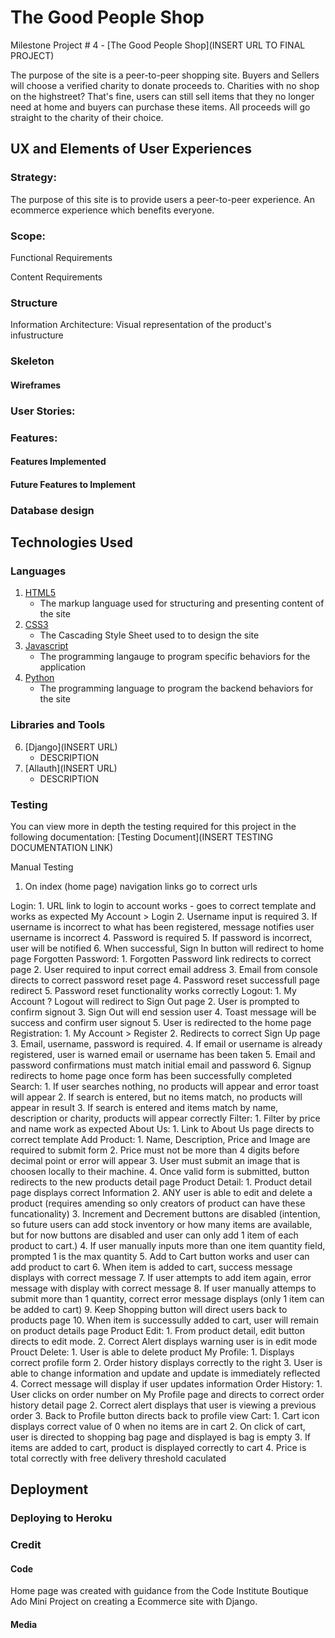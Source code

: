 # The Good People Shop

Milestone Project # 4 - [The Good People Shop](INSERT URL TO FINAL PROJECT)

The purpose of the site is a peer-to-peer shopping site. Buyers and Sellers will choose a verified charity to donate proceeds to.
Charities with no shop on the highstreet? That's fine, users can still sell items that they no longer need at home and buyers can purchase these items. 
All proceeds will go straight to the charity of their choice.


## UX and Elements of User Experiences

### Strategy: 
The purpose of this site is to provide users a peer-to-peer experience. An ecommerce experience which benefits everyone.

### Scope:
Functional Requirements

Content Requirements

### Structure
Information Architecture: Visual representation of the product's infustructure

### Skeleton

#### Wireframes

### User Stories:

### Features: 

#### Features Implemented

#### Future Features to Implement

### Database design

## Technologies Used

### Languages
1. [HTML5](https://en.wikipedia.org/wiki/HTML5)
    * The markup language used for structuring and presenting content of the site
2. [CSS3](https://en.wikipedia.org/wiki/Cascading_Style_Sheets)
    * The Cascading Style Sheet used to to design the site
4. [Javascript](https://en.wikipedia.org/wiki/JavaScript)
    * The programming langauge to program specific behaviors for the application
6. [Python](https://www.python.org/)
    * The programming language to program the backend behaviors for the site

### Libraries and Tools 
6. [Django](INSERT URL)
    * DESCRIPTION
6. [Allauth](INSERT URL)
    * DESCRIPTION


### Testing 
You can view more in depth the testing required for this project in the following documentation: [Testing Document](INSERT TESTING DOCUMENTATION LINK)

Manual Testing
1. On index (home page) navigation links go to correct urls

Login:
    1. URL link to login to account works - goes to correct template and works as expected
    My Account > Login
    2. Username input is required
    3. If username is incorrect to what has been registered, message notifies user username is incorrect
    4. Password is required
    5. If password is incorrect, user will be notified
    6. When successful, Sign In button will redirect to home page
Forgotten Password:
    1. Forgotten Password link redirects to correct page
    2. User required to input correct email address
    3. Email from console directs to correct password reset page
    4. Password reset successfull page redirect
    5. Password reset functionality works correctly 
Logout: 
    1. My Account ? Logout will redirect to Sign Out page
    2. User is prompted to confirm signout
    3. Sign Out will end session user 
    4. Toast message will be success and confirm user signout
    5. User is redirected to the home page
Registration: 
    1. My Account > Register
    2. Redirects to correct Sign Up page
    3. Email, username, password is required.
    4. If email or username is already registered, user is warned email or username has been taken
    5. Email and password confirmations must match initial email and password
    6. Signup redirects to home page once form has been successfully completed
Search:
    1. If user searches nothing, no products will appear and error toast will appear
    2. If search is entered, but no items match, no products will appear in result 
    3. If search is entered and items match by name, description or charity, products will appear correctly 
Filter: 
    1. Filter by price and name work as expected 
About Us:
    1. Link to About Us page directs to correct template
Add Product: 
    1. Name, Description, Price and Image are required to submit form
    2. Price must not be more than 4 digits before decimal point or error will appear
    3. User must submit an image that is choosen locally to their machine. 
    4. Once valid form is submitted, button redirects to the new products detail page
Product Detail:
    1. Product detail page displays correct Information
    2. ANY user is able to edit and delete a product (requires amending so only creators of product can have these funcationality)
    3. Increment and Decrement buttons are disabled (intention, so future users can add stock inventory or how many items are available, but for now buttons are disabled and user can only add 1 item of each product to cart.)
    4. If user manually inputs more than one item quantity field, prompted 1 is the max quantity
    5. Add to Cart button works and user can add product to cart
    6. When item is added to cart, success message displays with correct message
    7. If user attempts to add item again, error message with display with correct message
    8. If user manually attemps to submit more than 1 quantity, correct error message displays (only 1 item can be added to cart)
    9. Keep Shopping button will direct users back to products page
    10. When item is successully added to cart, user will remain on product details page
Product Edit:
    1. From product detail, edit button directs to edit mode.
    2. Correct Alert displays warning user is in edit mode 
Prouct Delete:
    1. User is able to delete product 
My Profile:
    1. Displays correct profile form
    2. Order history displays correctly to the right
    3. User is able to change information and update and update is immediately reflected
    4. Correct message will display if user updates information
Order History:
    1. User clicks on order number on My Profile page and directs to correct order history detail page
    2. Correct alert displays that user is viewing a previous order
    3. Back to Profile button directs back to profile view
Cart:
    1. Cart icon displays correct value of 0 when no items are in cart
    2. On click of cart, user is directed to shopping bag page and displayed is bag is empty
    3. If items are added to cart, product is displayed correctly to cart
    4. Price is total correctly with free delivery threshold caculated
## Deployment

### Deploying to Heroku ###

### Credit

#### Code
Home page was created with guidance from the Code Institute Boutique Ado Mini Project on creating a Ecommerce site with Django. 

#### Media
